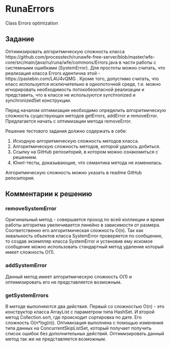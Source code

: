 # RunaErrors
Class Errors optimization


<h2>Задание</h2>
Оптимизировать алгоритмическую сложность класса https://github.com/processtech/runawfe-free-server/blob/master/wfe-core/src/main/java/ru/runa/wfe/commons/Errors.java в части работы с системными ошибками (SystemError).
Для простоты можно считать, что реализация класса Errors идентична этой - https://pastebin.com/LAU4vQMG . Кроме того, допустимо считать, что класс используется исключительно в однопоточной среде, т.е. можно игнорировать необходимость потокобезопасной реализации и представить, что в классе не используются synchronized  и synchronizedSet конструкции.
 
Перед началом оптимизации необходимо определить алгоритмическую сложность существующих методов getErrors, addError и removeError.
Предлагается начать с оптимизации метода removeError.
 
Решение тестового задания должно содержать в себе:
1. Исходную алгоритмическую сложность методов класса.
2. Алгоритмическую сложность методов, которой удалось добиться.
3. Ссылку на GitHub репозиторий, в котором можно ознакомиться с решением.
4. Юнит-тесты, доказывающие, что семантика метода не изменилась.
 
Алгоритмическую сложность можно указать в readme GitHub репозитория.

<h2>Комментарии к решению</h2>

<h3>removeSystemError</h3>
Оригинальный метод - совершается проход по всей коллекции и время работы алгоритма увеличивается линейно в зависимости от размера. Соответственно его алгоритмическая сложность O(n).
Так как эквальность объектов класса SystemError проверяется по сообщению, то создав экземпляр класса SystemError и установив ему искомое сообщение можно использовать стандартный метод удаление который имеет сложность O(1).

<h3>addSystemError</h3>
Данный метод имеет алгоритмическую сложность O(1) и оптимизировать его не представляется возможным.

<h3>getSystemErrors</h3>
В методе выполняются два действия. Первый со сложностью O(n) - это конструктор класса ArrayList с параметром типа HashSet. И второй метод Collection.sort, где происходит сортировка по дате. Его сложность O(n*log(n)).
Оптимизация выполнена с помощью изменения типа данных на ConcurrentSkipListSet, который получает получить список ошибок без дополнительных действий. 
Оптимизировать данный метод так же не представляется возможным.
